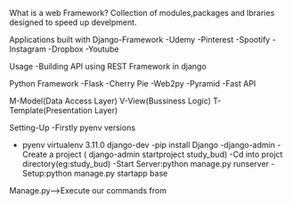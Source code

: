 What is a web Framework?
Collection of modules,packages and lbraries designed to speed up develpment.

Applications built with Django-Framework
-Udemy
-Pinterest
-Spootify
-Instagram
-Dropbox
-Youtube

Usage
-Building API using REST Framework in django

Python Framework
-Flask
-Cherry Pie
-Web2py
-Pyramid
-Fast API


M-Model(Data Access Layer)
V-View(Bussiness Logic)
T-Template(Presentation Layer)

Setting-Up
-Firstly pyenv versions
- pyenv virtualenv 3.11.0 django-dev
-pip install Django
-django-admin
-Create a project ( django-admin startproject study_bud)
-Cd into projct directory(eg:study_bud)
-Start Server:python manage.py runserver
-Setup:python manage.py startapp base



Manage.py-->Execute our commands from 
